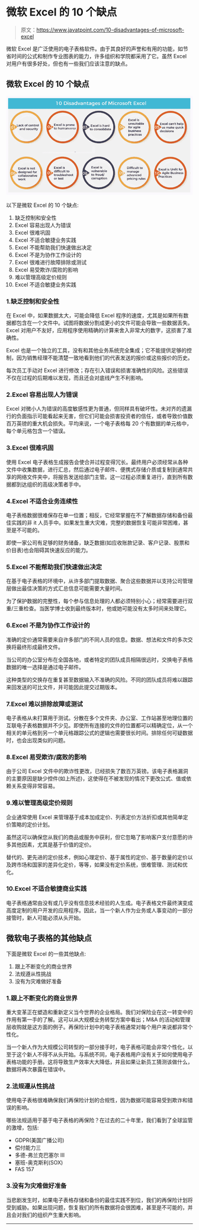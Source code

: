 # 微软 Excel 的 10 个缺点

> 原文：<https://www.javatpoint.com/10-disadvantages-of-microsoft-excel>

微软 Excel 是广泛使用的电子表格软件。由于其良好的声誉和有用的功能，如节省时间的公式和制作专业图表的能力，许多组织和学院都采用了它。虽然 Excel 对用户有很多好处，但也有一些我们应该注意的缺点。

## 微软 Excel 的 10 个缺点

![10 Disadvantages of Microsoft Excel](img/b95a0ae205de8a5a72677f15f01ea8bc.png)

以下是微软 Excel 的 10 个缺点:

1.  缺乏控制和安全性
2.  Excel 容易出现人为错误
3.  Excel 很难巩固
4.  Excel 不适合敏捷业务实践
5.  Excel 不能帮助我们快速做出决定
6.  Excel 不是为协作工作设计的
7.  Excel 很难进行故障排除或测试
8.  Excel 易受欺诈/腐败的影响
9.  难以管理高级定价规则
10.  Excel 不适合敏捷业务实践

### 1.缺乏控制和安全性

在 Excel 中，如果数据太大，可能会降低 Excel 程序的速度，尤其是如果所有数据都包含在一个文件中。试图将数据分割成更小的文件可能会导致一些数据丢失。Excel 对用户不友好，应用程序使用精确的计算来舍入非常大的数字，这损害了准确性。

Excel 也是一个独立的工具，没有和其他业务系统完全集成；它不能提供足够的控制，因为销售经理不能清楚一致地看到他们的代表发送的报价或这些报价的历史。

每次员工手动对 Excel 进行修改；存在引入错误和损害准确性的风险。这些错误不仅在过程的后期难以发现，而且还会对底线产生不利影响。

### 2.Excel 容易出现人为错误

Excel 对微小人为错误的高度敏感性更为普通，但同样具有破坏性。未对齐的遗漏行的负面指示可能看起来无害，但它们可能会损害投资者的信任，或者导致价值数百万英镑的重大机会损失。平均来说，一个电子表格每 20 个有数据的单元格中，每个单元格包含一个错误。

### 3.Excel 很难巩固

使用 Excel 电子表格生成报告会使合并过程变得冗长。最终用户必须经常从各种文件中收集数据，进行汇总，然后通过电子邮件、便携式存储介质或复制到通常共享的网络文件夹中，将报告发送给部门主管。这一过程必须重复进行，直到所有数据都到达组织的高级决策者手中。

### 4.Excel 不适合业务连续性

电子表格数据很难保存在单一位置；相反，它经常掌握在不了解数据存储和备份最佳实践的非 it 人员手中。如果发生重大灾难，完整的数据恢复可能非常困难，甚至是不可能的。

即使一家公司有足够的财务储备，缺乏数据(如应收账款记录、客户记录、股票和价目表)也会阻碍其快速反应的能力。

### 5.Excel 不能帮助我们快速做出决定

在基于电子表格的环境中，从许多部门提取数据、聚合这些数据并以支持公司管理层做出最佳决策的方式汇总信息可能需要大量时间。

为了保护数据的完整性，每个参与信息处理的人都必须特别小心；经常需要进行双重/三重检查。当医学博士收到最终版本时，他或她可能没有太多时间来处理它。

### 6.Excel 不是为协作工作设计的

准确的定价通常需要来自许多部门的不同人员的信息。数据、想法和文件的多次交换将最终形成最终文件。

当公司的办公室分布在全国各地，或者特定的团队成员相隔很远时，交换电子表格数据的唯一选择是通过电子邮件。

这种类型的交换存在重复甚至数据输入不准确的风险。不同的团队成员将难以跟踪来回发送的可比文件，并可能因此提交过期版本。

### 7.Excel 难以排除故障或测试

电子表格从未打算用于测试。分散在多个文件夹、办公室、工作站甚至地理位置的互联电子表格数据并不少见。即使所有连接的文件的位置都可以精确定位，从一个相关的单元格到另一个单元格跟踪公式的逻辑也需要很长时间。排除任何可疑数据时，也会出现类似的问题。

### 8.Excel 易受欺诈/腐败的影响

由于公司 Excel 文件中的欺诈性更改，已经损失了数百万英镑。该电子表格漏洞的主要原因是缺少控件(如上所述)，这使得在不被发现的情况下更改公式、值或依赖关系变得非常容易。

### 9.难以管理高级定价规则

企业通常使用 Excel 来管理基于成本加成定价、列表定价方法折扣或其他简单定价策略的定价计划。

虽然这可以确保您从我们的商品或服务中获利，但它忽略了影响客户支付意愿的许多其他因素，尤其是基于价值的定价。

替代的、更先进的定价技术，例如心理定价、基于属性的定价、基于数量的定价以及跨市场和国家的差异化定价，等等，如果没有定价系统，很难管理、测试和优化。

### 10.Excel 不适合敏捷商业实践

电子表格通常由没有或几乎没有信息技术经验的人生成。电子表格文件最终演变成高度定制的用户开发的应用程序。因此，当一个新人作为业务或人事变动的一部分接管时，新人可能必须从头开始。

## 微软电子表格的其他缺点

下面是微软 Excel 的一些其他缺点:

1.  跟上不断变化的商业世界
2.  法规遵从性挑战
3.  没有为灾难做好准备

### 1.跟上不断变化的商业世界

重大变革正在塑造和重新定义当今世界的企业格局。我们对保险业在这一转变中的作用有第一手的了解。这可以从大规模业务转型方案中看出；M&A 的活动和管理层收购就是这方面的例子。再保险计划中的电子表格通常对每个用户来说都非常个性化。

当一个新人作为大规模公司转型的一部分接手时，电子表格可能会非常个性化，以至于这个新人不得不从头开始。与系统不同，电子表格用户没有关于如何使用电子表格功能的手册。这将导致生产效率大大降低，并且如果让新员工猜测该做什么，数据将再次暴露在错误中。

### 2.法规遵从性挑战

使用电子表格很难确保我们再保险计划的合规性，因为数据可能容易受到欺诈和错误的影响。

哪些法规适用于基于电子表格的再保险？在过去的二十年里，我们看到了全球监管的激增，包括:

*   GDPR(美国广播公司)
*   偿付能力三
*   多德-弗兰克巴塞尔 III
*   塞班-奥克斯利(SOX)
*   FAS 157

### 3.没有为灾难做好准备

当悲剧发生时，如果电子表格存储和备份的最佳实践不到位，我们的再保险计划将受到威胁。如果出现问题，恢复我们的所有数据将会很困难，甚至是不可能的，并且会对我们的组织产生重大影响。

* * *
